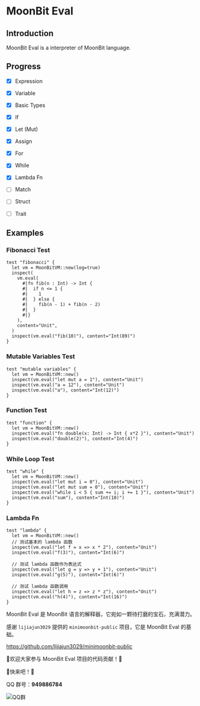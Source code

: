 # MoonBit Eval

## Introduction
MoonBit Eval is a interpreter of MoonBit language.


## Progress
- [x] Expression
- [x] Variable
- [x] Basic Types
- [x] If
- [x] Let (Mut)
- [x] Assign
- [x] For
- [x] While
- [x] Lambda Fn
- [ ] Match
- [ ] Struct
- [ ] Trait


## Examples

### Fibonacci Test
```moonbit
test "fibonacci" {
  let vm = MoonBitVM::new(log=true)
  inspect(
    vm.eval(
      #|fn fib(n : Int) -> Int {
      #|  if n <= 1 {
      #|    1
      #|  } else {
      #|    fib(n - 1) + fib(n - 2)
      #|  }
      #|}
    ),
    content="Unit",
  )
  inspect(vm.eval("fib(10)"), content="Int(89)")
}
```

### Mutable Variables Test
```moonbit
test "mutable variables" {
  let vm = MoonBitVM::new()
  inspect(vm.eval("let mut a = 1"), content="Unit")
  inspect(vm.eval("a = 12"), content="Unit")
  inspect(vm.eval("a"), content="Int(12)")
}
```

### Function Test
```moonbit
test "function" {
  let vm = MoonBitVM::new()
  inspect(vm.eval("fn double(x: Int) -> Int { x*2 }"), content="Unit")
  inspect(vm.eval("double(2)"), content="Int(4)")
}
```

### While Loop Test
```moonbit
test "while" {
  let vm = MoonBitVM::new()
  inspect(vm.eval("let mut i = 0"), content="Unit")
  inspect(vm.eval("let mut sum = 0"), content="Unit")
  inspect(vm.eval("while i < 5 { sum += i; i += 1 }"), content="Unit")
  inspect(vm.eval("sum"), content="Int(10)")
}
```

### Lambda Fn
```moonbit
test "lambda" {
  let vm = MoonBitVM::new()
  // 测试基本的 lambda 函数
  inspect(vm.eval("let f = x => x * 2"), content="Unit")
  inspect(vm.eval("f(3)"), content="Int(6)")

  // 测试 lambda 函数作为表达式
  inspect(vm.eval("let g = y => y + 1"), content="Unit")
  inspect(vm.eval("g(5)"), content="Int(6)")

  // 测试 lambda 函数调用
  inspect(vm.eval("let h = z => z * z"), content="Unit")
  inspect(vm.eval("h(4)"), content="Int(16)")
}
```


MoonBit Eval 是 MoonBit 语言的解释器，它宛如一颗待打磨的宝石，充满潜力。

感谢 `lijiajun3029` 提供的 `minimoonbit-public` 项目，它是 MoonBit Eval 的基础。

https://github.com/lijiajun3029/minimoonbit-public


🎉欢迎大家参与 MoonBit Eval 项目的代码贡献！🎉


🙌快来吧！🙌

QQ 群号：**949886784**

![QQ群](qrcode.jpg)
